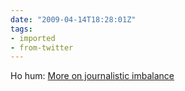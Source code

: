 ```yaml
---
date: "2009-04-14T18:28:01Z"
tags:
- imported
- from-twitter
---
```

Ho hum: [More on journalistic imbalance](https://web.archive.org/web/20090621060306/http://www.techbelly.com/2009/04/13/more-on-journalistic-imbalance/)

